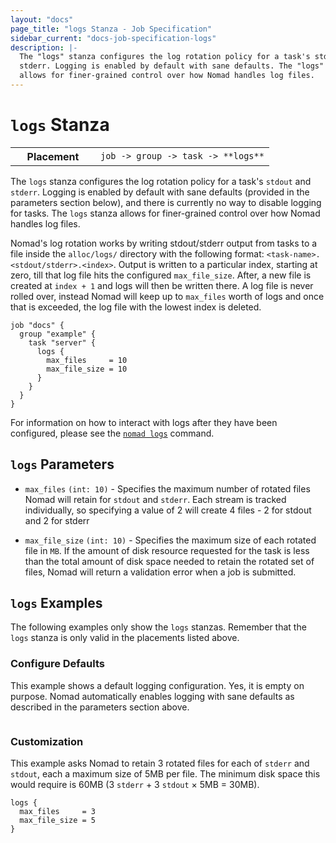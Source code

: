 ```yaml
---
layout: "docs"
page_title: "logs Stanza - Job Specification"
sidebar_current: "docs-job-specification-logs"
description: |-
  The "logs" stanza configures the log rotation policy for a task's stdout and
  stderr. Logging is enabled by default with sane defaults. The "logs" stanza
  allows for finer-grained control over how Nomad handles log files.
---
```


# `logs` Stanza

<table class="table table-bordered table-striped">
  <tr>
    <th width="120">Placement</th>
    <td>
      <code>job -> group -> task -> **logs**</code>
    </td>
  </tr>
</table>

The `logs` stanza configures the log rotation policy for a task's `stdout` and
`stderr`. Logging is enabled by default with sane defaults (provided in the
parameters section below), and there is currently no way to disable logging for
tasks. The `logs` stanza allows for finer-grained control over how Nomad handles
log files.

Nomad's log rotation works by writing stdout/stderr output from tasks to a file
inside the `alloc/logs/` directory with the following format:
`<task-name>.<stdout/stderr>.<index>`. Output is written to a particular index,
starting at zero, till that log file hits the configured `max_file_size`. After,
a new file is created at `index + 1` and logs will then be written there. A log
file is never rolled over, instead Nomad will keep up to `max_files` worth of
logs and once that is exceeded, the log file with the lowest index is deleted.

```hcl
job "docs" {
  group "example" {
    task "server" {
      logs {
        max_files     = 10
        max_file_size = 10
      }
    }
  }
}
```

For information on how to interact with logs after they have been configured,
please see the [`nomad logs`][logs-command] command.

## `logs` Parameters

- `max_files` `(int: 10)` - Specifies the maximum number of rotated files Nomad
  will retain for `stdout` and `stderr`. Each stream is tracked individually, so
  specifying a value of 2 will create 4 files - 2 for stdout and 2 for stderr

- `max_file_size` `(int: 10)` - Specifies the maximum size of each rotated file
  in `MB`. If the amount of disk resource requested for the task is less than
  the total amount of disk space needed to retain the rotated set of files,
  Nomad will return a validation error when a job is submitted.

## `logs` Examples

The following examples only show the `logs` stanzas. Remember that the
`logs` stanza is only valid in the placements listed above.

### Configure Defaults

This example shows a default logging configuration. Yes, it is empty on purpose.
Nomad automatically enables logging with sane defaults as described in the
parameters section above.

```hcl
```

### Customization

This example asks Nomad to retain 3 rotated files for each of `stderr` and
`stdout`, each a maximum size of 5MB per file. The minimum disk space this
would require is 60MB (3 `stderr` &plus; 3 `stdout` &times; 5MB &equals; 30MB).

```hcl
logs {
  max_files     = 3
  max_file_size = 5
}
```

[logs-command]: /docs/commands/logs.html "Nomad logs command"
